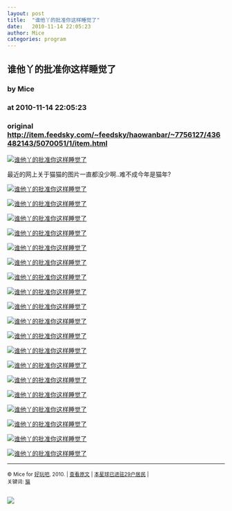 ```yaml
---
layout: post
title:  "谁他丫的批准你这样睡觉了"
date:   2010-11-14 22:05:23
author: Mice
categories: program
---
```


## 谁他丫的批准你这样睡觉了
### by Mice
### at 2010-11-14 22:05:23
### original <http://item.feedsky.com/~feedsky/haowanbar/~7756127/436482143/5070051/1/item.html>

<p><a href="http://photo.9haow.cn/2010/11/14/shuijiao_01.jpg"><img alt="谁他丫的批准你这样睡觉了" src="http://photo.9haow.cn/2010/11/14/shuijiao_01.jpg"></a></p>
<p>最近的网上关于猫猫的图片一直都没少啊..难不成今年是猫年?</p>
<p><a href="http://photo.9haow.cn/2010/11/14/shuijiao_02.jpg"><img alt="谁他丫的批准你这样睡觉了" src="http://photo.9haow.cn/2010/11/14/shuijiao_02.jpg"></a></p>
<p><a href="http://photo.9haow.cn/2010/11/14/shuijiao_03.jpg"><img alt="谁他丫的批准你这样睡觉了" src="http://photo.9haow.cn/2010/11/14/shuijiao_03.jpg"></a></p>
<p><a href="http://photo.9haow.cn/2010/11/14/shuijiao_04.jpg"><img alt="谁他丫的批准你这样睡觉了" src="http://photo.9haow.cn/2010/11/14/shuijiao_04.jpg"></a></p>
<p><a href="http://photo.9haow.cn/2010/11/14/shuijiao_05.jpg"><img alt="谁他丫的批准你这样睡觉了" src="http://photo.9haow.cn/2010/11/14/shuijiao_05.jpg"></a></p>
<p><a href="http://photo.9haow.cn/2010/11/14/shuijiao_06.jpg"><img alt="谁他丫的批准你这样睡觉了" src="http://photo.9haow.cn/2010/11/14/shuijiao_06.jpg"></a></p>
<p><a href="http://photo.9haow.cn/2010/11/14/shuijiao_07.jpg"><img alt="谁他丫的批准你这样睡觉了" src="http://photo.9haow.cn/2010/11/14/shuijiao_07.jpg"></a></p>
<p><a href="http://photo.9haow.cn/2010/11/14/shuijiao_08.jpg"><img alt="谁他丫的批准你这样睡觉了" src="http://photo.9haow.cn/2010/11/14/shuijiao_08.jpg"></a></p>
<p><a href="http://photo.9haow.cn/2010/11/14/shuijiao_09.jpg"><img alt="谁他丫的批准你这样睡觉了" src="http://photo.9haow.cn/2010/11/14/shuijiao_09.jpg"></a></p>
<p><a href="http://photo.9haow.cn/2010/11/14/shuijiao_10.jpg"><img alt="谁他丫的批准你这样睡觉了" src="http://photo.9haow.cn/2010/11/14/shuijiao_10.jpg"></a></p>
<p><a href="http://photo.9haow.cn/2010/11/14/shuijiao_11.jpg"><img alt="谁他丫的批准你这样睡觉了" src="http://photo.9haow.cn/2010/11/14/shuijiao_11.jpg"></a></p>
<p><a href="http://photo.9haow.cn/2010/11/14/shuijiao_12.jpg"><img alt="谁他丫的批准你这样睡觉了" src="http://photo.9haow.cn/2010/11/14/shuijiao_12.jpg"></a></p>
<p><a href="http://photo.9haow.cn/2010/11/14/shuijiao_13.jpg"><img alt="谁他丫的批准你这样睡觉了" src="http://photo.9haow.cn/2010/11/14/shuijiao_13.jpg"></a></p>
<p><a href="http://photo.9haow.cn/2010/11/14/shuijiao_14.jpg"><img alt="谁他丫的批准你这样睡觉了" src="http://photo.9haow.cn/2010/11/14/shuijiao_14.jpg"></a></p>
<p><a href="http://photo.9haow.cn/2010/11/14/shuijiao_15.jpg"><img alt="谁他丫的批准你这样睡觉了" src="http://photo.9haow.cn/2010/11/14/shuijiao_15.jpg"></a></p>
<p><a href="http://photo.9haow.cn/2010/11/14/shuijiao_16.jpg"><img alt="谁他丫的批准你这样睡觉了" src="http://photo.9haow.cn/2010/11/14/shuijiao_16.jpg"></a></p>
<p><a href="http://photo.9haow.cn/2010/11/14/shuijiao_17.jpg"><img alt="谁他丫的批准你这样睡觉了" src="http://photo.9haow.cn/2010/11/14/shuijiao_17.jpg"></a></p>
<p><a href="http://photo.9haow.cn/2010/11/14/shuijiao_18.jpg"><img alt="谁他丫的批准你这样睡觉了" src="http://photo.9haow.cn/2010/11/14/shuijiao_18.jpg"></a></p>
<p><a href="http://photo.9haow.cn/2010/11/14/shuijiao_19.jpg"><img alt="谁他丫的批准你这样睡觉了" src="http://photo.9haow.cn/2010/11/14/shuijiao_19.jpg"></a></p>
<p><a href="http://photo.9haow.cn/2010/11/14/shuijiao_20.jpg"><img alt="谁他丫的批准你这样睡觉了" src="http://photo.9haow.cn/2010/11/14/shuijiao_20.jpg"></a></p>
<hr>
<p><small>© Mice for <a href="http://www.9haow.cn">好玩吧</a>, 2010. |
<a href="http://www.9haow.cn/2010/11/14/shuijiao_mao.html">查看原文</a> |
<a href="http://www.9haow.cn/2010/11/14/shuijiao_mao.html#comments">本星球已进驻29户居民</a> |
<br>
关键词: <a href="http://www.9haow.cn/tag/%e7%8c%ab" rel="tag">猫</a><br>
</small></p><img src="http://www1.feedsky.com/t1/436482143/haowanbar/feedsky/s.gif?r=http://item.feedsky.com/~feedsky/haowanbar/~7756127/436482143/5070051/1/item.html" border="0" height="0" width="0"><p><a href="http://www1.feedsky.com/r/l/feedsky/haowanbar/436482143/art01.html"><img border="0" ismap src="http://www1.feedsky.com/r/i/feedsky/haowanbar/436482143/art01.gif"></a></p>